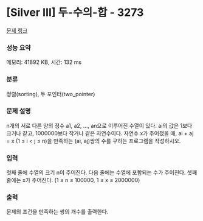 # [Silver III] 두-수의-합 - 3273 

[문제 링크](https://www.acmicpc.net/problem/3273) 

### 성능 요약

메모리: 41892 KB, 시간: 132 ms

### 분류

정렬(sorting), 두 포인터(two_pointer)

### 문제 설명

n개의 서로 다른 양의 정수 a1, a2, ..., an으로 이루어진 수열이 있다. ai의 값은 1보다 크거나 같고, 1000000보다 작거나 같은 자연수이다. 자연수 x가 주어졌을 때, ai + aj = x (1 ≤ i < j ≤ n)을 만족하는 (ai, aj)쌍의 수를 구하는 프로그램을 작성하시오.
### 입력 

 첫째 줄에 수열의 크기 n이 주어진다. 다음 줄에는 수열에 포함되는 수가 주어진다. 셋째 줄에는 x가 주어진다. (1 ≤ n ≤ 100000, 1 ≤ x ≤ 2000000)
### 출력 

 문제의 조건을 만족하는 쌍의 개수를 출력한다.


